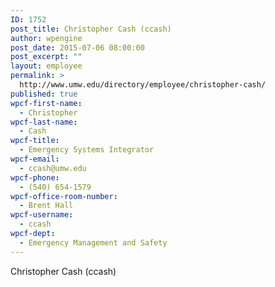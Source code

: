 ```yaml
---
ID: 1752
post_title: Christopher Cash (ccash)
author: wpengine
post_date: 2015-07-06 08:00:00
post_excerpt: ""
layout: employee
permalink: >
  http://www.umw.edu/directory/employee/christopher-cash/
published: true
wpcf-first-name:
  - Christopher
wpcf-last-name:
  - Cash
wpcf-title:
  - Emergency Systems Integrator
wpcf-email:
  - ccash@umw.edu
wpcf-phone:
  - (540) 654-1579
wpcf-office-room-number:
  - Brent Hall
wpcf-username:
  - ccash
wpcf-dept:
  - Emergency Management and Safety
---
```

Christopher Cash (ccash)